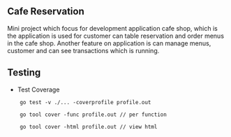 ## Cafe Reservation
Mini project which focus for development application cafe shop, which is the application is used for customer can table reservation and order menus in the cafe shop.
Another feature on application is can manage menus, customer and can see transactions which is running.

## Testing
- Test Coverage
```bson
    go test -v ./... -coverprofile profile.out
```
```bson
    go tool cover -func profile.out // per function
```
```bson
    go tool cover -html profile.out // view html
```
